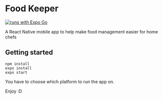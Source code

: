 # Food Keeper
[![runs with Expo Go](https://img.shields.io/badge/Runs%20with%20Expo%20Go-000.svg?style=flat-square&logo=EXPO&labelColor=f3f3f3&logoColor=000)](https://expo.io/client)


A React Native mobile app to help make food management easier for home chefs
## Getting started

```
npm install
expo install
expo start
```

You have to choose which platform to run the app on.

Enjoy :D
